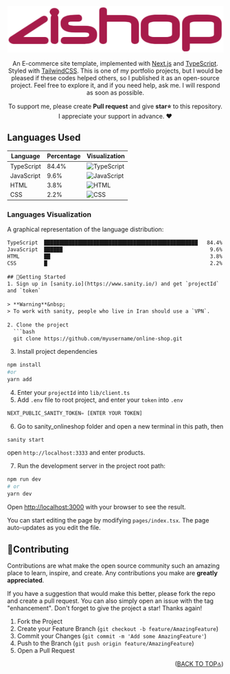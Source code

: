 <div id='top' align="center">

![ZiShop](public/images/logo.png)

An E-commerce site template, implemented with [Next.js](https://nextjs.org/) and [TypeScript](https://www.typescriptlang.org/). Styled with [TailwindCSS](https://tailwindcss.com/). This is one of my portfolio projects, but I would be pleased if these codes helped others, so I published it as an open-source project. Feel free to explore it, and if you need help, ask me. I will respond as soon as possible.
<p>To support me, please create <strong>Pull request</strong> and give <strong>star⭐</strong> to this repository.<br/>
   I appreciate your support in advance. ❤</p>
</div>

## Languages Used

| Language      | Percentage | Visualization                                   |
|---------------|------------|------------------------------------------------|
| TypeScript    | 84.4%      | ![TypeScript](https://img.shields.io/badge/-84.4%25-2b7489?style=flat-square&color=2b7489) |
| JavaScript    | 9.6%       | ![JavaScript](https://img.shields.io/badge/-9.6%25-f1e05a?style=flat-square&color=f1e05a) |
| HTML          | 3.8%       | ![HTML](https://img.shields.io/badge/-3.8%25-e34c26?style=flat-square&color=e34c26) |
| CSS           | 2.2%       | ![CSS](https://img.shields.io/badge/-2.2%25-563d7c?style=flat-square&color=563d7c) |

### Languages Visualization
A graphical representation of the language distribution:

```plaintext
TypeScript  ██████████████████████████████████████████████████   84.4%
JavaScript  ██████                                                9.6%
HTML        ██                                                    3.8%
CSS         █                                                     2.2%

## 🚀Getting Started
1. Sign up in [sanity.io](https://www.sanity.io/) and get `projectId` and `token`

> **Warning**&nbsp;
> To work with sanity, people who live in Iran should use a `VPN`.

2. Clone the project
  ```bash
  git clone https://github.com/myusername/online-shop.git
  ```
3. Install project dependencies
  ```bash
  npm install
  #or
  yarn add
  ```
4. Enter your `projectId` into `lib/client.ts`
5. Add `.env` file to root project, and enter your `token` into `.env`
  ```js
  NEXT_PUBLIC_SANITY_TOKEN= [ENTER YOUR TOKEN]
  ```
6. Go to sanity_onlineshop folder and open a new terminal in this path, then
  ```bash
  sanity start
  ```
open `http://localhost:3333` and enter products.
 
7. Run the development server in the project root path:

  ```bash
  npm run dev
  # or
  yarn dev
  ```

Open [http://localhost:3000](http://localhost:3000) with your browser to see the result.

You can start editing the page by modifying `pages/index.tsx`. The page auto-updates as you edit the file.

## 🤝Contributing

Contributions are what make the open source community such an amazing place to learn, inspire, and create. Any contributions you make are **greatly appreciated**.

If you have a suggestion that would make this better, please fork the repo and create a pull request. You can also simply open an issue with the tag "enhancement".
Don't forget to give the project a star! Thanks again!

1. Fork the Project
2. Create your Feature Branch (`git checkout -b feature/AmazingFeature`)
3. Commit your Changes (`git commit -m 'Add some AmazingFeature'`)
4. Push to the Branch (`git push origin feature/AmazingFeature`)
5. Open a Pull Request





  
  <p align="right">(<a href="#top">BACK TO TOP🔝</a>)</p>
